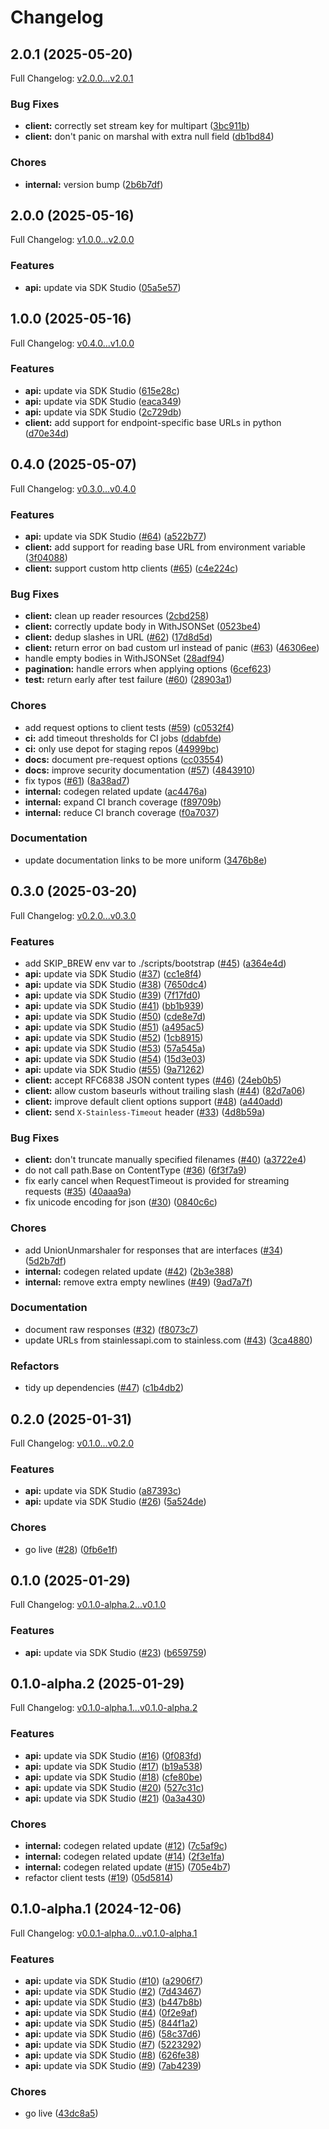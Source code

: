 # Changelog

## 2.0.1 (2025-05-20)

Full Changelog: [v2.0.0...v2.0.1](https://github.com/dackerman/demostore-go/compare/v2.0.0...v2.0.1)

### Bug Fixes

* **client:** correctly set stream key for multipart ([3bc911b](https://github.com/dackerman/demostore-go/commit/3bc911b69f7f04f5a2e40e645b7016a5758b0824))
* **client:** don't panic on marshal with extra null field ([db1bd84](https://github.com/dackerman/demostore-go/commit/db1bd84203bc8474d9a76dc05b90e33f24d1f79f))


### Chores

* **internal:** version bump ([2b6b7df](https://github.com/dackerman/demostore-go/commit/2b6b7df09293c6df4f9087f24d8af6947fe65b67))

## 2.0.0 (2025-05-16)

Full Changelog: [v1.0.0...v2.0.0](https://github.com/dackerman/demostore-go/compare/v1.0.0...v2.0.0)

### Features

* **api:** update via SDK Studio ([05a5e57](https://github.com/dackerman/demostore-go/commit/05a5e57ae60f40c2b882771a8cb0b7afcbfb176e))

## 1.0.0 (2025-05-16)

Full Changelog: [v0.4.0...v1.0.0](https://github.com/dackerman/demostore-go/compare/v0.4.0...v1.0.0)

### Features

* **api:** update via SDK Studio ([615e28c](https://github.com/dackerman/demostore-go/commit/615e28ccaaf22a26cdfa6a2ed7d08cc69ed838ae))
* **api:** update via SDK Studio ([eaca349](https://github.com/dackerman/demostore-go/commit/eaca349e2e678b3d07271f407ebd801838484f1f))
* **api:** update via SDK Studio ([2c729db](https://github.com/dackerman/demostore-go/commit/2c729dbc5fb83ceb60b4b89c3f75d71d5d6cdb16))
* **client:** add support for endpoint-specific base URLs in python ([d70e34d](https://github.com/dackerman/demostore-go/commit/d70e34db90bdaa4d684dc8b1d87ddd27b22ab79d))

## 0.4.0 (2025-05-07)

Full Changelog: [v0.3.0...v0.4.0](https://github.com/dackerman/demostore-go/compare/v0.3.0...v0.4.0)

### Features

* **api:** update via SDK Studio ([#64](https://github.com/dackerman/demostore-go/issues/64)) ([a522b77](https://github.com/dackerman/demostore-go/commit/a522b77c4b0f09b5c44f6da229886a6df25cecc0))
* **client:** add support for reading base URL from environment variable ([3f04088](https://github.com/dackerman/demostore-go/commit/3f04088a9ba88945782152f96426b5813fdfc89a))
* **client:** support custom http clients ([#65](https://github.com/dackerman/demostore-go/issues/65)) ([c4e224c](https://github.com/dackerman/demostore-go/commit/c4e224c5385f034d2e3ae8156f3b4e4994e1f79a))


### Bug Fixes

* **client:** clean up reader resources ([2cbd258](https://github.com/dackerman/demostore-go/commit/2cbd258f4f8ea4a99f04ddb8e861e18f868dad00))
* **client:** correctly update body in WithJSONSet ([0523be4](https://github.com/dackerman/demostore-go/commit/0523be479ae2306b2bf55ca0e5601ed561e7d39a))
* **client:** dedup slashes in URL ([#62](https://github.com/dackerman/demostore-go/issues/62)) ([17d8d5d](https://github.com/dackerman/demostore-go/commit/17d8d5d1bdf2b75d7924dc7115d581fde50e03e8))
* **client:** return error on bad custom url instead of panic ([#63](https://github.com/dackerman/demostore-go/issues/63)) ([46306ee](https://github.com/dackerman/demostore-go/commit/46306ee9fce77c2a0f4ee1d1265fd76dc95bd210))
* handle empty bodies in WithJSONSet ([28adf94](https://github.com/dackerman/demostore-go/commit/28adf945e4764877a50643fbf1c0afd17b5039d9))
* **pagination:** handle errors when applying options ([6cef623](https://github.com/dackerman/demostore-go/commit/6cef6238e4e615413ade0de0813bdcf2460ea0ed))
* **test:** return early after test failure ([#60](https://github.com/dackerman/demostore-go/issues/60)) ([28903a1](https://github.com/dackerman/demostore-go/commit/28903a181acd8d22ea565fd8634c19a5501356e9))


### Chores

* add request options to client tests ([#59](https://github.com/dackerman/demostore-go/issues/59)) ([c0532f4](https://github.com/dackerman/demostore-go/commit/c0532f4a07986ea07f1a237f9828848511e8d93b))
* **ci:** add timeout thresholds for CI jobs ([ddabfde](https://github.com/dackerman/demostore-go/commit/ddabfdeeff3ce4145c3ca91bbad1d80fd1d03e99))
* **ci:** only use depot for staging repos ([44999bc](https://github.com/dackerman/demostore-go/commit/44999bc93221fe4cd734916a95376717976b4800))
* **docs:** document pre-request options ([cc03554](https://github.com/dackerman/demostore-go/commit/cc035540085082ef2dd89c518447697656b06136))
* **docs:** improve security documentation ([#57](https://github.com/dackerman/demostore-go/issues/57)) ([4843910](https://github.com/dackerman/demostore-go/commit/4843910bf32df111ae52d09195b91bebb1cb019d))
* fix typos ([#61](https://github.com/dackerman/demostore-go/issues/61)) ([8a38ad7](https://github.com/dackerman/demostore-go/commit/8a38ad7a1105ab87dc45ca8266960fafbb0661cb))
* **internal:** codegen related update ([ac4476a](https://github.com/dackerman/demostore-go/commit/ac4476af7eb95c506e19547f44714f73f0529ef5))
* **internal:** expand CI branch coverage ([f89709b](https://github.com/dackerman/demostore-go/commit/f89709b59bf565632c76e46b0d8fcc04fcc12eab))
* **internal:** reduce CI branch coverage ([f0a7037](https://github.com/dackerman/demostore-go/commit/f0a703737b9a43f2dc70631d50a6e7cc2f584ed7))


### Documentation

* update documentation links to be more uniform ([3476b8e](https://github.com/dackerman/demostore-go/commit/3476b8e12fba9e2e75616d0474b591c3f3559709))

## 0.3.0 (2025-03-20)

Full Changelog: [v0.2.0...v0.3.0](https://github.com/dackerman/demostore-go/compare/v0.2.0...v0.3.0)

### Features

* add SKIP_BREW env var to ./scripts/bootstrap ([#45](https://github.com/dackerman/demostore-go/issues/45)) ([a364e4d](https://github.com/dackerman/demostore-go/commit/a364e4dd9011caafa2ef4cc1f04214e3787e5e1d))
* **api:** update via SDK Studio ([#37](https://github.com/dackerman/demostore-go/issues/37)) ([cc1e8f4](https://github.com/dackerman/demostore-go/commit/cc1e8f4b3aba18165b5d41856e2097245a2de57e))
* **api:** update via SDK Studio ([#38](https://github.com/dackerman/demostore-go/issues/38)) ([7650dc4](https://github.com/dackerman/demostore-go/commit/7650dc4dfa26c4c523a97d13f60c7be653c4a523))
* **api:** update via SDK Studio ([#39](https://github.com/dackerman/demostore-go/issues/39)) ([7f17fd0](https://github.com/dackerman/demostore-go/commit/7f17fd0269e7a85ea4633de7ae7ef6657f8f5595))
* **api:** update via SDK Studio ([#41](https://github.com/dackerman/demostore-go/issues/41)) ([bb1b939](https://github.com/dackerman/demostore-go/commit/bb1b93920c915a69101ec58ebe4842f32bac35e6))
* **api:** update via SDK Studio ([#50](https://github.com/dackerman/demostore-go/issues/50)) ([cde8e7d](https://github.com/dackerman/demostore-go/commit/cde8e7dfe936406c08119e804d5dcc94639cd977))
* **api:** update via SDK Studio ([#51](https://github.com/dackerman/demostore-go/issues/51)) ([a495ac5](https://github.com/dackerman/demostore-go/commit/a495ac5cd0f24c1ba2e394aabbd8dc4bfa7b195f))
* **api:** update via SDK Studio ([#52](https://github.com/dackerman/demostore-go/issues/52)) ([1cb8915](https://github.com/dackerman/demostore-go/commit/1cb891512d9d4a4a12a987ab26a00e84688066a5))
* **api:** update via SDK Studio ([#53](https://github.com/dackerman/demostore-go/issues/53)) ([57a545a](https://github.com/dackerman/demostore-go/commit/57a545a0ba6df1c962c610b3cf9d74b822113607))
* **api:** update via SDK Studio ([#54](https://github.com/dackerman/demostore-go/issues/54)) ([15d3e03](https://github.com/dackerman/demostore-go/commit/15d3e03621d42851fba9ebe578a76d6f47ddb4c5))
* **api:** update via SDK Studio ([#55](https://github.com/dackerman/demostore-go/issues/55)) ([9a71262](https://github.com/dackerman/demostore-go/commit/9a71262cf863aba897ec1b1eef55088ba1208e6d))
* **client:** accept RFC6838 JSON content types ([#46](https://github.com/dackerman/demostore-go/issues/46)) ([24eb0b5](https://github.com/dackerman/demostore-go/commit/24eb0b5fb8889ec199223bdfada31df76eca7abb))
* **client:** allow custom baseurls without trailing slash ([#44](https://github.com/dackerman/demostore-go/issues/44)) ([82d7a06](https://github.com/dackerman/demostore-go/commit/82d7a062c3004f4a73df020e838ddcfd67dbe114))
* **client:** improve default client options support ([#48](https://github.com/dackerman/demostore-go/issues/48)) ([a440add](https://github.com/dackerman/demostore-go/commit/a440adddf7598bc3191673e1696b301c754fda5c))
* **client:** send `X-Stainless-Timeout` header ([#33](https://github.com/dackerman/demostore-go/issues/33)) ([4d8b59a](https://github.com/dackerman/demostore-go/commit/4d8b59a14edd687f4325e302cc0b975c933defda))


### Bug Fixes

* **client:** don't truncate manually specified filenames ([#40](https://github.com/dackerman/demostore-go/issues/40)) ([a3722e4](https://github.com/dackerman/demostore-go/commit/a3722e4ce5329de17e5862591da45b3b381692fa))
* do not call path.Base on ContentType ([#36](https://github.com/dackerman/demostore-go/issues/36)) ([6f3f7a9](https://github.com/dackerman/demostore-go/commit/6f3f7a97b80df48ffe623254e88d18eaf8db5065))
* fix early cancel when RequestTimeout is provided for streaming requests ([#35](https://github.com/dackerman/demostore-go/issues/35)) ([40aaa9a](https://github.com/dackerman/demostore-go/commit/40aaa9ac34d6656ff55103fbd95418f5c7bab46e))
* fix unicode encoding for json ([#30](https://github.com/dackerman/demostore-go/issues/30)) ([0840c6c](https://github.com/dackerman/demostore-go/commit/0840c6c9eae3d3571e91daded8b6bb88d9899005))


### Chores

* add UnionUnmarshaler for responses that are interfaces ([#34](https://github.com/dackerman/demostore-go/issues/34)) ([5d2b7df](https://github.com/dackerman/demostore-go/commit/5d2b7dfa877c337757d08283f528502f59bd271a))
* **internal:** codegen related update ([#42](https://github.com/dackerman/demostore-go/issues/42)) ([2b3e388](https://github.com/dackerman/demostore-go/commit/2b3e3884a55afb848207fe93dad7a3927fa97962))
* **internal:** remove extra empty newlines ([#49](https://github.com/dackerman/demostore-go/issues/49)) ([9ad7a7f](https://github.com/dackerman/demostore-go/commit/9ad7a7f8bb1a5602f0702d271112d7ebaf0d310b))


### Documentation

* document raw responses ([#32](https://github.com/dackerman/demostore-go/issues/32)) ([f8073c7](https://github.com/dackerman/demostore-go/commit/f8073c78b7cf69699f56c6cc288625879ae0932b))
* update URLs from stainlessapi.com to stainless.com ([#43](https://github.com/dackerman/demostore-go/issues/43)) ([3ca4880](https://github.com/dackerman/demostore-go/commit/3ca48805b8c1d6c3ab9af71a2a8d672c70ac230a))


### Refactors

* tidy up dependencies ([#47](https://github.com/dackerman/demostore-go/issues/47)) ([c1b4db2](https://github.com/dackerman/demostore-go/commit/c1b4db23deb018b7e58c9816c6c92ddfeab46e58))

## 0.2.0 (2025-01-31)

Full Changelog: [v0.1.0...v0.2.0](https://github.com/dackerman/demostore-go/compare/v0.1.0...v0.2.0)

### Features

* **api:** update via SDK Studio ([a87393c](https://github.com/dackerman/demostore-go/commit/a87393cac33b6c826c7f5d8c14854593841e2211))
* **api:** update via SDK Studio ([#26](https://github.com/dackerman/demostore-go/issues/26)) ([5a524de](https://github.com/dackerman/demostore-go/commit/5a524de6d910f00ffb85598919057e3b3012765d))


### Chores

* go live ([#28](https://github.com/dackerman/demostore-go/issues/28)) ([0fb6e1f](https://github.com/dackerman/demostore-go/commit/0fb6e1ffa411c61a8adc92155c1ac9dd9623e8f5))

## 0.1.0 (2025-01-29)

Full Changelog: [v0.1.0-alpha.2...v0.1.0](https://github.com/dackerman/demostore-go/compare/v0.1.0-alpha.2...v0.1.0)

### Features

* **api:** update via SDK Studio ([#23](https://github.com/dackerman/demostore-go/issues/23)) ([b659759](https://github.com/dackerman/demostore-go/commit/b659759df6bc3eee537c0e9efc257d1a4a6b5537))

## 0.1.0-alpha.2 (2025-01-29)

Full Changelog: [v0.1.0-alpha.1...v0.1.0-alpha.2](https://github.com/dackerman/demostore-go/compare/v0.1.0-alpha.1...v0.1.0-alpha.2)

### Features

* **api:** update via SDK Studio ([#16](https://github.com/dackerman/demostore-go/issues/16)) ([0f083fd](https://github.com/dackerman/demostore-go/commit/0f083fd634ae15ae39b873c440517d42f3496250))
* **api:** update via SDK Studio ([#17](https://github.com/dackerman/demostore-go/issues/17)) ([b19a538](https://github.com/dackerman/demostore-go/commit/b19a53883d7ee2da24cf08c2f863ce814b747130))
* **api:** update via SDK Studio ([#18](https://github.com/dackerman/demostore-go/issues/18)) ([cfe80be](https://github.com/dackerman/demostore-go/commit/cfe80be505ecfaacea144cb66bbb3e9460d1e27f))
* **api:** update via SDK Studio ([#20](https://github.com/dackerman/demostore-go/issues/20)) ([527c31c](https://github.com/dackerman/demostore-go/commit/527c31c46d4bed6e17faac5abc75233ff36527cb))
* **api:** update via SDK Studio ([#21](https://github.com/dackerman/demostore-go/issues/21)) ([0a3a430](https://github.com/dackerman/demostore-go/commit/0a3a430c3eefe5eb300de10667c8501c3aaf9a04))


### Chores

* **internal:** codegen related update ([#12](https://github.com/dackerman/demostore-go/issues/12)) ([7c5af9c](https://github.com/dackerman/demostore-go/commit/7c5af9c64c84a6e8afd9a99e2121f09cecf49cee))
* **internal:** codegen related update ([#14](https://github.com/dackerman/demostore-go/issues/14)) ([2f3e1fa](https://github.com/dackerman/demostore-go/commit/2f3e1fa5556e2aed8a8378945074e56836a5c7ad))
* **internal:** codegen related update ([#15](https://github.com/dackerman/demostore-go/issues/15)) ([705e4b7](https://github.com/dackerman/demostore-go/commit/705e4b7264ef6da3addc4f129e12c979115bef51))
* refactor client tests ([#19](https://github.com/dackerman/demostore-go/issues/19)) ([05d5814](https://github.com/dackerman/demostore-go/commit/05d5814b02a81fa57da8c885aae96b4ea033aded))

## 0.1.0-alpha.1 (2024-12-06)

Full Changelog: [v0.0.1-alpha.0...v0.1.0-alpha.1](https://github.com/dackerman/demostore-go/compare/v0.0.1-alpha.0...v0.1.0-alpha.1)

### Features

* **api:** update via SDK Studio ([#10](https://github.com/dackerman/demostore-go/issues/10)) ([a2906f7](https://github.com/dackerman/demostore-go/commit/a2906f749efd9d4b6747e13979b269e2deb834aa))
* **api:** update via SDK Studio ([#2](https://github.com/dackerman/demostore-go/issues/2)) ([7d43467](https://github.com/dackerman/demostore-go/commit/7d434674d1101f0610b3b214efd4e66d18422658))
* **api:** update via SDK Studio ([#3](https://github.com/dackerman/demostore-go/issues/3)) ([b447b8b](https://github.com/dackerman/demostore-go/commit/b447b8b16ed22a07cf3f19c0083a591653c0daad))
* **api:** update via SDK Studio ([#4](https://github.com/dackerman/demostore-go/issues/4)) ([0f2e9af](https://github.com/dackerman/demostore-go/commit/0f2e9afc9c9ba5f310da08a72838c3394502f18f))
* **api:** update via SDK Studio ([#5](https://github.com/dackerman/demostore-go/issues/5)) ([844f1a2](https://github.com/dackerman/demostore-go/commit/844f1a2c7e0404b74ab2672407dfaaf1c0b93463))
* **api:** update via SDK Studio ([#6](https://github.com/dackerman/demostore-go/issues/6)) ([58c37d6](https://github.com/dackerman/demostore-go/commit/58c37d6b65d2e72b572ed646e938ec6be859c89a))
* **api:** update via SDK Studio ([#7](https://github.com/dackerman/demostore-go/issues/7)) ([5223292](https://github.com/dackerman/demostore-go/commit/5223292aee799b1e88d646a4e8199f8eca659068))
* **api:** update via SDK Studio ([#8](https://github.com/dackerman/demostore-go/issues/8)) ([626fe38](https://github.com/dackerman/demostore-go/commit/626fe38df2fc8415f0ec07fc5a084299266390f7))
* **api:** update via SDK Studio ([#9](https://github.com/dackerman/demostore-go/issues/9)) ([7ab4239](https://github.com/dackerman/demostore-go/commit/7ab42397fd4021695d5d5f756a1e6975f66b8738))


### Chores

* go live ([43dc8a5](https://github.com/dackerman/demostore-go/commit/43dc8a50f8cb056daf43adb34e58af29ff35a096))

